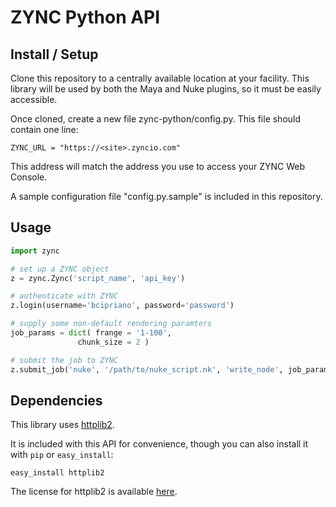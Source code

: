 # ZYNC Python API

## Install / Setup

Clone this repository to a centrally available location at your facility. This library will be used by both the Maya and Nuke plugins, so it must be easily accessible.

Once cloned, create a new file zync-python/config.py. This file should contain one line:

```
ZYNC_URL = "https://<site>.zyncio.com"
```

This address will match the address you use to access your ZYNC Web Console.

A sample configuration file "config.py.sample" is included in this repository.

## Usage

```python
import zync

# set up a ZYNC object
z = zync.Zync('script_name', 'api_key')

# authenticate with ZYNC
z.login(username='bcipriano', password='password')

# supply some non-default rendering paramters
job_params = dict( frange = '1-100',
               chunk_size = 2 )

# submit the job to ZYNC
z.submit_job('nuke', '/path/to/nuke_script.nk', 'write_node', job_params)
```

## Dependencies

This library uses [httplib2](http://code.google.com/p/httplib2/).

It is included with this API for convenience, though you can also install it with `pip` or `easy_install`:

```
easy_install httplib2
```

The license for httplib2 is available [here](https://github.com/jcgregorio/httplib2/blob/master/LICENSE).
